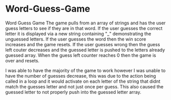 # Word-Guess-Game
Word Guess Game
The game pulls from an array of strings and has the user guess letters to see if they are in that word.
If the user guesses the correct letter it is displayed via a new string containing "_" demonstrating the unguessed letters.
If the user guesses the word then the win score increases and the game resets.  If the user guesses wrong then the guess left couter decreases and the guessed letter is pushed to the letters already guessed array.  When the guess left counter reaches 0 then the game is over and resets.

I was able to have the majority of the game to work however I was unable to have the number of guesses decrease,
this was due to the action being called in a loop and it would activate on each letter of the string that didnt match
the guesses letter and not just once per guess.  This also caused the guessed letter to not properly push into the guessed
letter array.